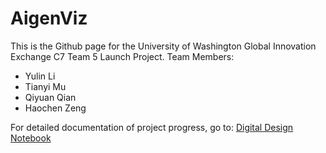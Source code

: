 # AigenViz

This is the Github page for the University of Washington Global Innovation Exchange C7 Team 5 Launch Project. 
Team Members:
  * Yulin Li
  * Tianyi Mu
  * Qiyuan Qian
  * Haochen Zeng

For detailed documentation of project progress, go to: [Digital Design Notebook](https://sites.google.com/uw.edu/techin54024ddn-aigen/welcome-to-the-ddn?authuser=1)
